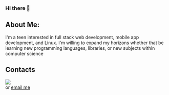 ### Hi there 👋

## About Me:
I'm a teen interested in full stack web development, mobile app development, and Linux. I'm willing to expand my horizons whether that be learning new programming languages, libraries, or new subjects within computer science 

## Contacts
<a href="https://discord.com/users/931002130230280192">
  <img src="https://lanyard-profile-readme.vercel.app/api/931002130230280192?borderRadius=25px" />
</a>
<br>
or <a href="mailto:AlexBastola2008@protonmail.com"> email me </a>


